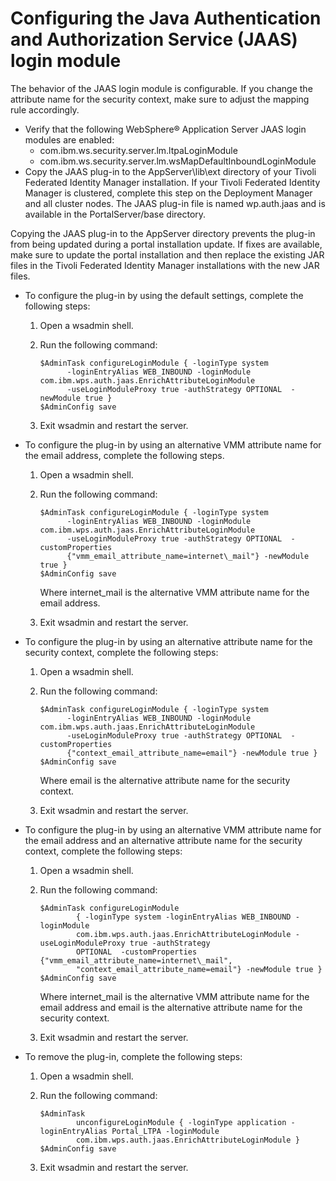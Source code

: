 # Configuring the Java Authentication and Authorization Service (JAAS) login module

The behavior of the JAAS login module is configurable. If you change the attribute name for the security context, make sure to adjust the mapping rule accordingly.

-   Verify that the following WebSphere® Application Server JAAS login modules are enabled:
    -   com.ibm.ws.security.server.lm.ltpaLoginModule
    -   com.ibm.ws.security.server.lm.wsMapDefaultInboundLoginModule
-   Copy the JAAS plug-in to the AppServer\\lib\\ext directory of your Tivoli Federated Identity Manager installation. If your Tivoli Federated Identity Manager is clustered, complete this step on the Deployment Manager and all cluster nodes. The JAAS plug-in file is named wp.auth.jaas and is available in the PortalServer/base directory.

Copying the JAAS plug-in to the AppServer directory prevents the plug-in from being updated during a portal installation update. If fixes are available, make sure to update the portal installation and then replace the existing JAR files in the Tivoli Federated Identity Manager installations with the new JAR files.

-   To configure the plug-in by using the default settings, complete the following steps:

    1.  Open a wsadmin shell.

    2.  Run the following command:

        ```
        $AdminTask configureLoginModule { -loginType system
              -loginEntryAlias WEB_INBOUND -loginModule com.ibm.wps.auth.jaas.EnrichAttributeLoginModule
              -useLoginModuleProxy true -authStrategy OPTIONAL  -newModule true }
        $AdminConfig save
        ```

    3.  Exit wsadmin and restart the server.

-   To configure the plug-in by using an alternative VMM attribute name for the email address, complete the following steps.

    1.  Open a wsadmin shell.

    2.  Run the following command:

        ```
        $AdminTask configureLoginModule { -loginType system
              -loginEntryAlias WEB_INBOUND -loginModule com.ibm.wps.auth.jaas.EnrichAttributeLoginModule
              -useLoginModuleProxy true -authStrategy OPTIONAL  -customProperties
              {"vmm_email_attribute_name=internet\_mail"} -newModule true }
        $AdminConfig save
        ```

        Where internet\_mail is the alternative VMM attribute name for the email address.

    3.  Exit wsadmin and restart the server.

-   To configure the plug-in by using an alternative attribute name for the security context, complete the following steps:

    1.  Open a wsadmin shell.

    2.  Run the following command:

        ```
        $AdminTask configureLoginModule { -loginType system
              -loginEntryAlias WEB_INBOUND -loginModule com.ibm.wps.auth.jaas.EnrichAttributeLoginModule
              -useLoginModuleProxy true -authStrategy OPTIONAL  -customProperties
              {"context_email_attribute_name=email"} -newModule true }
        $AdminConfig save
        ```

        Where email is the alternative attribute name for the security context.

    3.  Exit wsadmin and restart the server.

-   To configure the plug-in by using an alternative VMM attribute name for the email address and an alternative attribute name for the security context, complete the following steps:

    1.  Open a wsadmin shell.

    2.  Run the following command:

        ```
        $AdminTask configureLoginModule
                { -loginType system -loginEntryAlias WEB_INBOUND -loginModule
                com.ibm.wps.auth.jaas.EnrichAttributeLoginModule -useLoginModuleProxy true -authStrategy
                OPTIONAL  -customProperties {"vmm_email_attribute_name=internet\_mail",
                "context_email_attribute_name=email"} -newModule true }
        $AdminConfig save
        ```

        Where internet\_mail is the alternative VMM attribute name for the email address and email is the alternative attribute name for the security context.

    3.  Exit wsadmin and restart the server.

-   To remove the plug-in, complete the following steps:

    1.  Open a wsadmin shell.

    2.  Run the following command:

        ```
        $AdminTask
                unconfigureLoginModule { -loginType application -loginEntryAlias Portal_LTPA -loginModule
                com.ibm.wps.auth.jaas.EnrichAttributeLoginModule }
        $AdminConfig save
        ```

    3.  Exit wsadmin and restart the server.




